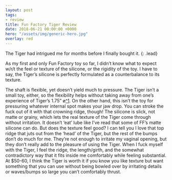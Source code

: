 ```yaml
---
layout: post
tags:
- review
title: Fun Factory Tiger Review
date: 2018-06-21 00:00:00 +0000
hero: "/assets/img/generic-hero.jpg"
overlay: red
---
```

The Tiger had intrigued me for months before I finally bought it.
{: .lead}

As my first and only Fun Factory toy so far, I didn’t know what to expect w/r/t the feel or texture of the silicone, or the rigidity of the toy. I have to say, the Tiger’s silicone is perfectly formulated as a counterbalance to its texture. <!--break-->

The shaft is flexible, yet doesn’t yield much to pressure. The Tiger isn’t a small toy, either, so the flexibility helps without taking away from one’s experience of Tiger’s 1.75” ø[^1](Diameter.). On the other hand, this isn’t the toy for pressuring whatever internal spot makes your jaw drop. You can stroke the fuck out of it with that crowning ridge, though! The silicone is slick, not matte or grainy, which lets the real texture of the Tiger come through without irritation. It doesn’t ‘eat’ lube like I’ve read that some of FF’s matte silicone can do.
But does the texture feel good?
I can tell you I love that top ridge that juts out from the ‘head’ of the Tiger, but the rest of the bumps don’t do much for me. They’re not enough to irritate my vaginal opening, but they don’t really add to the pleasure of using the Tiger. When I fuck myself with the Tiger, I feel the ridge, the length/girth, and the somewhat contradictory way that it fits inside me comfortably while feeling substantial.
At $50-60, I think the Tiger is worth it if you know you like texture but want something that you can use without being bowled over by irritating details or waves/bumps so large you can’t comfortably thrust.